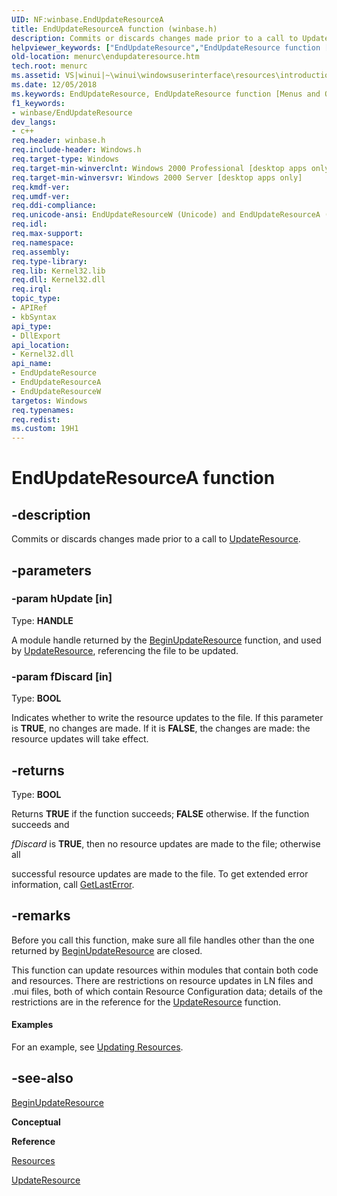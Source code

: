 ```yaml
---
UID: NF:winbase.EndUpdateResourceA
title: EndUpdateResourceA function (winbase.h)
description: Commits or discards changes made prior to a call to UpdateResource.helpviewer_keywords: ["EndUpdateResource","EndUpdateResource function [Menus and Other Resources]","EndUpdateResourceA","EndUpdateResourceW","_win32_EndUpdateResource","_win32_endupdateresource_cpp","menurc.endupdateresource","winbase/EndUpdateResource","winbase/EndUpdateResourceA","winbase/EndUpdateResourceW","winui._win32_endupdateresource"]
old-location: menurc\endupdateresource.htm
tech.root: menurc
ms.assetid: VS|winui|~\winui\windowsuserinterface\resources\introductiontoresources\resourcereference\resourcefunctions\endupdateresource.htm
ms.date: 12/05/2018
ms.keywords: EndUpdateResource, EndUpdateResource function [Menus and Other Resources], EndUpdateResourceA, EndUpdateResourceW, _win32_EndUpdateResource, _win32_endupdateresource_cpp, menurc.endupdateresource, winbase/EndUpdateResource, winbase/EndUpdateResourceA, winbase/EndUpdateResourceW, winui._win32_endupdateresource
f1_keywords:
- winbase/EndUpdateResource
dev_langs:
- c++
req.header: winbase.h
req.include-header: Windows.h
req.target-type: Windows
req.target-min-winverclnt: Windows 2000 Professional [desktop apps only]
req.target-min-winversvr: Windows 2000 Server [desktop apps only]
req.kmdf-ver: 
req.umdf-ver: 
req.ddi-compliance: 
req.unicode-ansi: EndUpdateResourceW (Unicode) and EndUpdateResourceA (ANSI)
req.idl: 
req.max-support: 
req.namespace: 
req.assembly: 
req.type-library: 
req.lib: Kernel32.lib
req.dll: Kernel32.dll
req.irql: 
topic_type:
- APIRef
- kbSyntax
api_type:
- DllExport
api_location:
- Kernel32.dll
api_name:
- EndUpdateResource
- EndUpdateResourceA
- EndUpdateResourceW
targetos: Windows
req.typenames: 
req.redist: 
ms.custom: 19H1
---
```


# EndUpdateResourceA function


## -description


Commits or discards changes made prior to a call to <a href="https://docs.microsoft.com/windows/desktop/api/winbase/nf-winbase-updateresourcea">UpdateResource</a>.


## -parameters




### -param hUpdate [in]

Type: <b>HANDLE</b>

A module handle returned by the <a href="https://docs.microsoft.com/windows/desktop/api/winbase/nf-winbase-beginupdateresourcea">BeginUpdateResource</a> function, and used by <a href="https://docs.microsoft.com/windows/desktop/api/winbase/nf-winbase-updateresourcea">UpdateResource</a>, referencing the file to be updated. 


### -param fDiscard [in]

Type: <b>BOOL</b>

Indicates whether to write the resource updates to the file. If this parameter is <b>TRUE</b>, no changes are made. If it is <b>FALSE</b>, the changes are made: the resource updates will take effect. 


## -returns



Type: <b>BOOL</b>

Returns <b>TRUE</b> if the function succeeds; <b>FALSE</b> otherwise. If the function succeeds and 

<i>fDiscard</i> is <b>TRUE</b>, then no resource updates are made to the file; otherwise all 

successful resource updates are made to the file. To get extended error information, call <a href="https://docs.microsoft.com/windows/desktop/api/errhandlingapi/nf-errhandlingapi-getlasterror">GetLastError</a>.




## -remarks



Before you call this function, make sure all file handles other than the one returned by <a href="https://docs.microsoft.com/windows/desktop/api/winbase/nf-winbase-beginupdateresourcea">BeginUpdateResource</a> are closed.

This function can update resources within modules that contain both code and resources. There are restrictions on resource updates in LN files and .mui files, both of which contain Resource Configuration data; details of the restrictions are in the reference for the <a href="https://docs.microsoft.com/windows/desktop/api/winbase/nf-winbase-updateresourcea">UpdateResource</a> function.


#### Examples

For an example, see <a href="https://docs.microsoft.com/windows/desktop/menurc/using-resources">Updating Resources</a>.

<div class="code"></div>



## -see-also




<a href="https://docs.microsoft.com/windows/desktop/api/winbase/nf-winbase-beginupdateresourcea">BeginUpdateResource</a>



<b>Conceptual</b>



<b>Reference</b>



<a href="https://docs.microsoft.com/windows/desktop/menurc/resources">Resources</a>



<a href="https://docs.microsoft.com/windows/desktop/api/winbase/nf-winbase-updateresourcea">UpdateResource</a>
 

 

